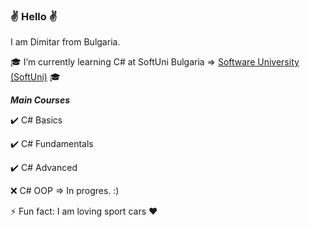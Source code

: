 ### :v: Hello :v:
I am Dimitar from Bulgaria.
<!--
**nfsmitko/nfsmitko** is a ✨ _special_ ✨ repository because its `README.md` (this file) appears on your GitHub profile.
-->
🎓 I’m currently learning C# at SoftUni Bulgaria => [Software University (SoftUni)](https://softuni.bg/) 🎓
      
***Main Courses***

  :heavy_check_mark: C# Basics


  :heavy_check_mark: C# Fundamentals


  :heavy_check_mark: C# Advanced
 
   
  :x: C# OOP => In progres. :)

⚡ Fun fact: I am loving sport cars ❤️


